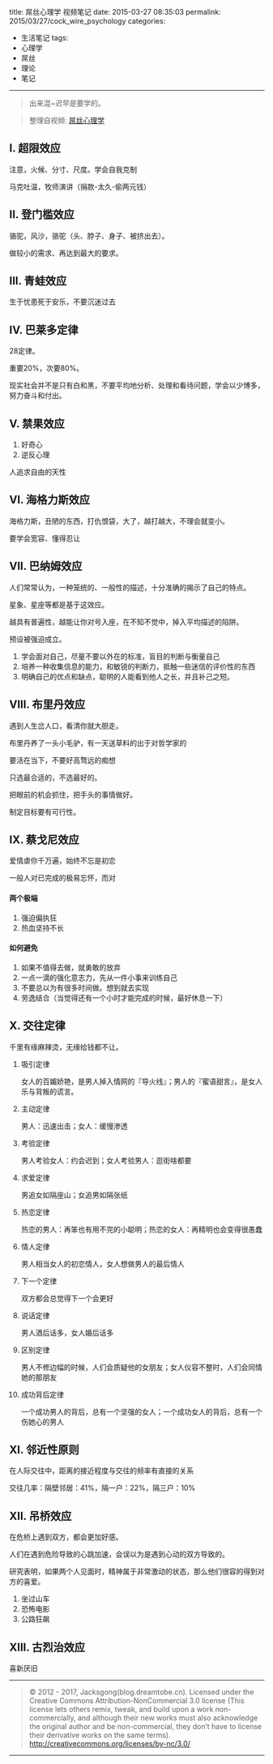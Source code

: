 title: 屌丝心理学 视频笔记
date: 2015-03-27 08:35:03
permalink: 2015/03/27/cock_wire_psychology
categories:
- 生活笔记
tags:
- 心理学
- 屌丝
- 理论
- 笔记

---

>出来混~迟早是要学的。

> 整理自视频: [屌丝心理学](http://i.youku.com/u/UMTQzOTMzOTY5Mg==)

## I. 超限效应

注意，火候、分寸、尺度。学会自我克制

马克吐温，牧师演讲（捐款-太久-偷两元钱）

<!--more-->

## II. 登门槛效应

骆驼，风沙，骆驼（头、脖子、身子、被挤出去）。

做较小的需求、再达到最大的要求。


## III. 青蛙效应

生于忧患死于安乐，不要沉迷过去

## IV. 巴莱多定律

28定律。

重要20%，次要80%。

现实社会并不是只有白和黑，不要平均地分析、处理和看待问题，学会以少博多，努力奋斗和付出。

## V. 禁果效应

1. 好奇心
2. 逆反心理

人追求自由的天性

## VI. 海格力斯效应

海格力斯，丑陋的东西，打仇恨袋，大了，越打越大，不理会就变小。

要学会宽容、懂得忍让

## VII. 巴纳姆效应

人们常常认为，一种笼统的、一般性的描述，十分准确的揭示了自己的特点。

星象、星座等都是基于这效应。

越具有普遍性，越能让你对号入座，在不知不觉中，掉入平均描述的陷阱。

预设被强迫成立。

1. 学会面对自己，尽量不要以外在的标准，盲目的判断与衡量自己
2. 培养一种收集信息的能力，和敏锐的判断力，抵触一些迷信的评价性的东西
3. 明确自己的优点和缺点，聪明的人能看到他人之长，并且补己之短。



## VIII. 布里丹效应
遇到人生岔人口，看清你就大胆走。

布里丹养了一头小毛驴，有一天送草料的出于对哲学家的

要活在当下，不要好高骛远的痴想

只选最合适的，不选最好的。

把眼前的机会抓住，把手头的事情做好。

制定目标要有可行性。

## IX. 蔡戈尼效应

爱情虐你千万遍，始终不忘是初恋

一般人对已完成的极易忘怀，而对

#### 两个极端

1. 强迫偏执狂
2. 热血坚持不长

#### 如何避免

1. 如果不值得去做，就勇敢的放弃
2. 一点一滴的强化意志力，先从一件小事来训练自己
3. 不要总以为有很多时间做。想到就去实现
4. 劳逸结合（当觉得还有一个小时才能完成的时候，最好休息一下）

## X. 交往定律

千里有缘麻辣烫，无缘给钱都不让。

1. 吸引定律

	女人的百媚娇艳，是男人掉入情网的『导火线』；男人的『蜜语甜言』，是女人乐与背叛的谎言。

2. 主动定律

	男人：迅速出击；女人：缓慢渗透

3. 考验定律

	男人考验女人：约会迟到；女人考验男人：逛街啥都要

4. 求爱定律

	男追女如隔座山；女追男如隔张纸

5. 热恋定律

	热恋的男人：再笨也有用不完的小聪明；热恋的女人：再精明也会变得很愚蠢

6. 情人定律

	男人相当女人的初恋情人，女人想做男人的最后情人

7. 下一个定律

	双方都会总觉得下一个会更好

8. 说话定律

	男人酒后话多，女人婚后话多

9. 区别定律

	男人不修边幅的时候，人们会质疑他的女朋友；女人仪容不整时，人们会同情她的那朋友

10. 成功背后定律

	一个成功男人的背后，总有一个坚强的女人；一个成功女人的背后，总有一个伤她心的男人

## XI. 邻近性原则

在人际交往中，距离的接近程度与交往的频率有直接的关系

交往几率：隔壁邻居：41%，隔一户：22%，隔三户：10%


## XII. 吊桥效应

在危桥上遇到双方，都会更加好感。

人们在遇到危险导致的心跳加速，会误以为是遇到心动的双方导致的。

研究表明，如果两个人见面时，精神属于非常激动的状态，那么他们很容的得到对方的喜爱。

1. 坐过山车
2. 恐怖电影
3. 公路狂飙


## XIII. 古烈治效应

喜新厌旧

---

> © 2012 - 2017, Jacksgong(blog.dreamtobe.cn). Licensed under the Creative Commons Attribution-NonCommercial 3.0 license (This license lets others remix, tweak, and build upon a work non-commercially, and although their new works must also acknowledge the original author and be non-commercial, they don’t have to license their derivative works on the same terms). http://creativecommons.org/licenses/by-nc/3.0/

---
